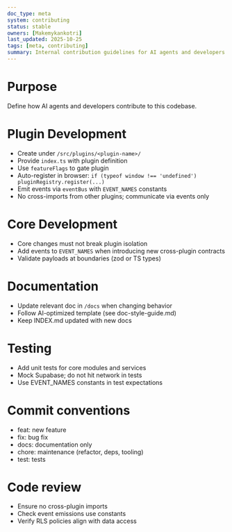 ```yaml
---
doc_type: meta
system: contributing
status: stable
owners: [Makemykankotri]
last_updated: 2025-10-25
tags: [meta, contributing]
summary: Internal contribution guidelines for AI agents and developers.
---
```


# Purpose
Define how AI agents and developers contribute to this codebase.

# Plugin Development
- Create under `/src/plugins/<plugin-name>/`
- Provide `index.ts` with plugin definition
- Use `featureFlags` to gate plugin
- Auto-register in browser: `if (typeof window !== 'undefined') pluginRegistry.register(...)`
- Emit events via `eventBus` with `EVENT_NAMES` constants
- No cross-imports from other plugins; communicate via events only

# Core Development
- Core changes must not break plugin isolation
- Add events to `EVENT_NAMES` when introducing new cross-plugin contracts
- Validate payloads at boundaries (zod or TS types)

# Documentation
- Update relevant doc in `/docs` when changing behavior
- Follow AI-optimized template (see doc-style-guide.md)
- Keep INDEX.md updated with new docs

# Testing
- Add unit tests for core modules and services
- Mock Supabase; do not hit network in tests
- Use EVENT_NAMES constants in test expectations

# Commit conventions
- feat: new feature
- fix: bug fix
- docs: documentation only
- chore: maintenance (refactor, deps, tooling)
- test: tests

# Code review
- Ensure no cross-plugin imports
- Check event emissions use constants
- Verify RLS policies align with data access
